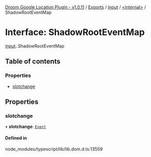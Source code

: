 [Droom Google Location Plugin - v1.0.11](../README.md) / [Exports](../modules.md) / [input](../modules/input.md) / [<internal\>](../modules/input._internal_.md) / ShadowRootEventMap

# Interface: ShadowRootEventMap

[input](../modules/input.md).[<internal>](../modules/input._internal_.md).ShadowRootEventMap

## Table of contents

### Properties

- [slotchange](input._internal_.ShadowRootEventMap.md#slotchange)

## Properties

### slotchange

• **slotchange**: [`Event`](../modules/input._internal_.md#event)

#### Defined in

node_modules/typescript/lib/lib.dom.d.ts:13559
